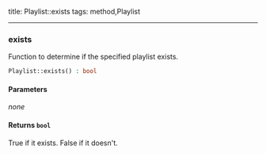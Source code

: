 title: Playlist::exists
tags: method,Playlist

---

<div class="method">
<h3 class="method-name">exists</h3>
<p>Function to determine if the specified playlist exists.<br></p>

```php
Playlist::exists() : bool
```

#### Parameters

*none*


#### Returns `bool`

True if it exists. False if it doesn't.


</div>